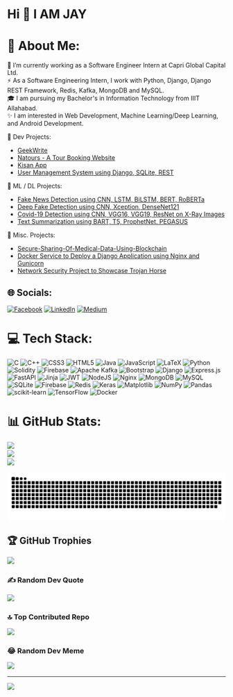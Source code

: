 # Hi 👋  I AM JAY 

# 💫 About Me:
🔭 I’m currently working as a Software Engineer Intern at  Capri Global Capital Ltd.<br>⚡ As a Software Engineering Intern, I work with Python, Django, Django REST Framework, Redis, Kafka, MongoDB and MySQL.<br>🎓 I am pursuing my Bachelor's in Information Technology from IIIT Allahabad.<br>✨ I am interested in Web Development, Machine Learning/Deep Learning, and Android Development.<br>

🌱 Dev Projects:

- [GeekWrite](https://github.com/Jay-Suthar/GeekWrite)
- [Natours - A Tour Booking Website](https://github.com/Jay-Suthar/Natours---Tour-Booking-Website)
- [Kisan App](https://github.com/Jay-Suthar/Kisan-App)
- [User Management System using Django, SQLite, REST](https://github.com/Jay-Suthar/USER-MANAGEMENT-SYSTEM-USING-DJANGO-SQLite-REST)

🌱 ML / DL Projects:

- [Fake News Detection using CNN, LSTM, BiLSTM, BERT, RoBERTa](https://github.com/Jay-Suthar/FAKE_NEWS_DETECTION_USING_CNN_LSTM_BILSTM_BERT_ROBERTA) 
- [Deep Fake Detection using CNN, Xception, DenseNet121](https://github.com/Jay-Suthar/DEEP-FAKE-DETECTION-using-cnn-xception-densenet121)
- [Covid-19 Detection using CNN, VGG16, VGG19, ResNet on X-Ray Images](https://github.com/Jay-Suthar/Covid-19-Detection-using-CNN-VGG16-VGG19-RESNET-ON-X-RAY-IMAGES) 
- [Text Summarization using BART, T5, ProphetNet, PEGASUS](https://github.com/Jay-Suthar/TEXT-SUMMARIZATION-USING-BART-T5-PROPHETNET-PEGASUS)

🌱 Misc. Projects:

- [Secure-Sharing-Of-Medical-Data-Using-Blockchain](https://github.com/Jay-Suthar/Secure-Sharing-Of-Medical-Data-Using-Blockchain)
- [Docker Service to Deploy a Django Application using Nginx and Gunicorn](https://github.com/Jay-Suthar/DOCKER-SERVICE-TO-DEPLOY-A-DJANGO-APPLICATION-USING-NGINX-AND-GUNICORN)
- [Network Security Project to Showcase Trojan Horse](https://github.com/Jay-Suthar/Trojan_Horse_NS)



## 🌐 Socials:
[![Facebook](https://img.shields.io/badge/Facebook-%231877F2.svg?logo=Facebook&logoColor=white)](https://facebook.com/100058844351392) [![LinkedIn](https://img.shields.io/badge/LinkedIn-%230077B5.svg?logo=linkedin&logoColor=white)](https://linkedin.com/in/jay-suthar-468206209) [![Medium](https://img.shields.io/badge/Medium-12100E?logo=medium&logoColor=white)](https://medium.com/@@jaysuthar162001) 

# 💻 Tech Stack:
![C](https://img.shields.io/badge/c-%2300599C.svg?style=for-the-badge&logo=c&logoColor=white) ![C++](https://img.shields.io/badge/c++-%2300599C.svg?style=for-the-badge&logo=c%2B%2B&logoColor=white) ![CSS3](https://img.shields.io/badge/css3-%231572B6.svg?style=for-the-badge&logo=css3&logoColor=white) ![HTML5](https://img.shields.io/badge/html5-%23E34F26.svg?style=for-the-badge&logo=html5&logoColor=white) ![Java](https://img.shields.io/badge/java-%23ED8B00.svg?style=for-the-badge&logo=openjdk&logoColor=white) ![JavaScript](https://img.shields.io/badge/javascript-%23323330.svg?style=for-the-badge&logo=javascript&logoColor=%23F7DF1E) ![LaTeX](https://img.shields.io/badge/latex-%23008080.svg?style=for-the-badge&logo=latex&logoColor=white) ![Python](https://img.shields.io/badge/python-3670A0?style=for-the-badge&logo=python&logoColor=ffdd54) ![Solidity](https://img.shields.io/badge/Solidity-%23363636.svg?style=for-the-badge&logo=solidity&logoColor=white) ![Firebase](https://img.shields.io/badge/firebase-%23039BE5.svg?style=for-the-badge&logo=firebase) ![Apache Kafka](https://img.shields.io/badge/Apache%20Kafka-000?style=for-the-badge&logo=apachekafka) ![Bootstrap](https://img.shields.io/badge/bootstrap-%238511FA.svg?style=for-the-badge&logo=bootstrap&logoColor=white) ![Django](https://img.shields.io/badge/django-%23092E20.svg?style=for-the-badge&logo=django&logoColor=white) ![Express.js](https://img.shields.io/badge/express.js-%23404d59.svg?style=for-the-badge&logo=express&logoColor=%2361DAFB) ![FastAPI](https://img.shields.io/badge/FastAPI-005571?style=for-the-badge&logo=fastapi) ![Jinja](https://img.shields.io/badge/jinja-white.svg?style=for-the-badge&logo=jinja&logoColor=black) ![JWT](https://img.shields.io/badge/JWT-black?style=for-the-badge&logo=JSON%20web%20tokens) ![NodeJS](https://img.shields.io/badge/node.js-6DA55F?style=for-the-badge&logo=node.js&logoColor=white) ![Nginx](https://img.shields.io/badge/nginx-%23009639.svg?style=for-the-badge&logo=nginx&logoColor=white) ![MongoDB](https://img.shields.io/badge/MongoDB-%234ea94b.svg?style=for-the-badge&logo=mongodb&logoColor=white) ![MySQL](https://img.shields.io/badge/mysql-%2300000f.svg?style=for-the-badge&logo=mysql&logoColor=white) ![SQLite](https://img.shields.io/badge/sqlite-%2307405e.svg?style=for-the-badge&logo=sqlite&logoColor=white) ![Firebase](https://img.shields.io/badge/Firebase-039BE5?style=for-the-badge&logo=Firebase&logoColor=white) ![Redis](https://img.shields.io/badge/redis-%23DD0031.svg?style=for-the-badge&logo=redis&logoColor=white) ![Keras](https://img.shields.io/badge/Keras-%23D00000.svg?style=for-the-badge&logo=Keras&logoColor=white) ![Matplotlib](https://img.shields.io/badge/Matplotlib-%23ffffff.svg?style=for-the-badge&logo=Matplotlib&logoColor=black) ![NumPy](https://img.shields.io/badge/numpy-%23013243.svg?style=for-the-badge&logo=numpy&logoColor=white) ![Pandas](https://img.shields.io/badge/pandas-%23150458.svg?style=for-the-badge&logo=pandas&logoColor=white) ![scikit-learn](https://img.shields.io/badge/scikit--learn-%23F7931E.svg?style=for-the-badge&logo=scikit-learn&logoColor=white) ![TensorFlow](https://img.shields.io/badge/TensorFlow-%23FF6F00.svg?style=for-the-badge&logo=TensorFlow&logoColor=white) ![Docker](https://img.shields.io/badge/docker-%230db7ed.svg?style=for-the-badge&logo=docker&logoColor=white)
# 📊 GitHub Stats:

![](https://github-readme-stats.vercel.app/api/top-langs/?username=Jay-Suthar&theme=dark&hide_border=false&include_all_commits=true&count_private=true&hide_progress=true)</br>
![](https://github-readme-stats.vercel.app/api?username=Jay-Suthar&show_icons=true&theme=dark&hide_border=false&include_all_commits=true&count_private=true)</br>
![](https://github-readme-streak-stats.herokuapp.com/?user=Jay-Suthar&theme=dark&hide_border=false&show_icons=true)

<img src="https://raw.githubusercontent.com/Jay-Suthar/Jay-Suthar/output/snake.svg" alt="Snake animation" />


## 🏆 GitHub Trophies
![](https://github-profile-trophy.vercel.app/?username=Jay-Suthar&theme=monokai&no-frame=false&no-bg=true&margin-w=4)

### ✍️ Random Dev Quote
![](https://quotes-github-readme.vercel.app/api?type=horizontal&theme=radical)

### 🔝 Top Contributed Repo
![](https://github-contributor-stats.vercel.app/api?username=Jay-Suthar&theme=monokai&combine_all_yearly_contributions=true)

### 😂 Random Dev Meme
<img src='https://randommeme-five.vercel.app/' style="height: 400px;"/>

---
[![](https://visitcount.itsvg.in/api?id=Jay-Suthar&icon=0&color=0)](https://visitcount.itsvg.in)

<!-- Proudly created with GPRM ( https://gprm.itsvg.in ) -->

